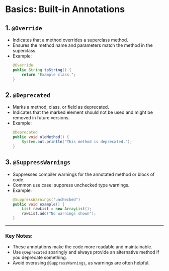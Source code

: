 # Basics: Built-in Annotations

## 1. `@Override`
- Indicates that a method overrides a superclass method.
- Ensures the method name and parameters match the method in the superclass.
- Example:
  ```java
  @Override
  public String toString() {
      return "Example class.";
  }
  ```

## 2. `@Deprecated`
- Marks a method, class, or field as deprecated.
- Indicates that the marked element should not be used and might be removed in future versions.
- Example:
  ```java
  @Deprecated
  public void oldMethod() {
      System.out.println("This method is deprecated.");
  }
  ```

## 3. `@SuppressWarnings`
- Suppresses compiler warnings for the annotated method or block of code.
- Common use case: suppress unchecked type warnings.
- Example:
  ```java
  @SuppressWarnings("unchecked")
  public void example() {
      List rawList = new ArrayList();
      rawList.add("No warnings shown");
  }
  ```

---

### Key Notes:
- These annotations make the code more readable and maintainable.
- Use `@Deprecated` sparingly and always provide an alternative method if you deprecate something.
- Avoid overusing `@SuppressWarnings`, as warnings are often helpful.
